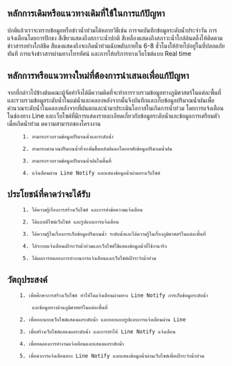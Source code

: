 ## หลักการเดิมหรือแนวทางเดิมที่ใช้ในการแก้ปัญหา 

ปกติแล้วเราจะทราบข้อมูลหรือข่าวน้ำท่วมได้หลายวิธีเช่น การจดบันทึกข้อมูลระดับน้ำประจำวัน การแจ้งเตือนโดยการปักธง สีเขียวแสดงถึงสภาวะน้ำปกติ สีเหลืองแสดงถึงสภาวะน้ำใกล้ล้นตลิ่งให้ติดตามข่าวสารอย่างใกล้ชิด สีแดงแสดงถึงจะเกิดน้ำท่วมฉับพลับภายใน 6-8 ชั่วโมงให้ย้ายไปอยู่ในที่ปลอดภัยทันที การแจ้งข่าวสารผ่านทางโทรทัศน์ และการให้บริการทางเว็บไซต์แบบ Real time  

## หลักการหรือแนวทางใหม่ที่ต้องการนำเสนอเพื่อแก้ปัญหา    

จากที่กล่าวไปข้างต้นคณะผู้จัดทำจึงได้มีความคิดที่จะทำการรวบรวมข้อมูลทางภูมิศาสตร์ในแต่ละพื้นที่และรวบรวมข้อมูลระดับน้ำในแม่น้ำและคลองหลังจากนั้นจึงบันทึกและเก็บข้อมูลปริมาณน้ำฝนเพื่อคำนวณระดับน้ำในคลองหลังจากที่ฝนตกและนำมาประเมินโอกาสในเกิดการน้ำท่วม โดยการแจ้งเตือนในช่องทาง Line และเว็บไซต์ที่มีการแสดงรายละเอียดเกี่ยวกับข้อมูลระดับน้ำและข้อมูลการเตรียมตัวเมื่อเกิดน้ำท่วม 
ดความสามารถของโครงงาน 

         1. สามารถรวบรวมข้อมูลปริมาณน้ำและระดับน้ำ 

         2. สามารถคำนวณปริมาณน้ำที่จะเพิ่มขึ้นหลังฝนตกโดยอาศัยข้อมูลปริมาณน้ำฝน 

         3. สามารถรวบรวมข้อมูลปริมาณน้ำฝนในพื้นที่ 

         4. แจ้งเตือนผ่าน Line Notify และแสดงข้อมูลน้ำผ่านทางเว็บไซต์  

 

## ประโยชน์ที่คาดว่าจะได้รับ  

         1. ได้ความรู้เรื่องการสร้างเว็บไซต์ และการส่งข้อความแจ้งเตือน 

         2. ได้แบบดีไซน์เว็บไซต์ และรูปแบบการแจ้งเตือน 

         3. ได้ความรู้ในเรื่องการเก็บข้อมูลปริมาณน้ำ ระดับน้ำและได้ความรู้ในเรื่องภูมิศาสตร์ในแต่ละพื้นที่ 

         4. ได้ระบบแจ้งเตือนเฝ้าระวังน้ำท่วมและเว็บไซต์ใช้แสดงข้อมูลน้ำที่ใช้งานจริง 

         5. ได้ผลการทดลองการทำงานการแจ้งเตือนและเว็บไซต์เฝ้าระวังน้ำท่วม 
## วัตถุประสงค์ 

        1. เพื่อศึกษาการสร้างเว็บไซต์ ทำให้ในแจ้งเตือนผ่านทาง Line Notify การเก็บข้อมูลระดับน้ำ  

            และข้อมูลทางด้านภูมิศาสตร์ในแต่ละพื้นที่ 

        2. เพื่อออกแบบเว็บไซต์แสดงผลระดับน้ำ และออกแบบรูปแบบการแจ้งเตือนผ่าน Line 

        3. เพื่อสร้างเว็บไซต์แสดงผลระดับน้ำ และการทำให้ Line Notify แจ้งเตือน 

        4. เพื่อทดลองการทำงานแจ้งเตือนและแสดงผลระดับน้ำ 

        5. เพื่อนำการแจ้งเตือนทาง Line Notify และแสดงข้อมูลน้ำผ่านเว็บไซต์เพื่อเฝ้าระวังน้ำท่วม 
